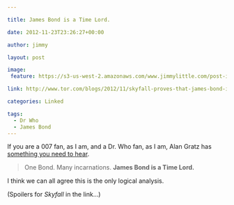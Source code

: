 ```yaml
---

title: James Bond is a Time Lord.

date: 2012-11-23T23:26:27+00:00

author: jimmy

layout: post

image:
 feature: https://s3-us-west-2.amazonaws.com/www.jimmylittle.com/post-images/bond.jpg

link: http://www.tor.com/blogs/2012/11/skyfall-proves-that-james-bond-is-a-time-lord

categories: Linked

tags:
  - Dr Who
  - James Bond
---
```


If you are a 007 fan, as I am, and a Dr. Who fan, as I am, Alan Gratz has [something you need to hear](http://www.tor.com/blogs/2012/11/skyfall-proves-that-james-bond-is-a-time-lord).
  
  
>One Bond. Many incarnations. **James Bond is a Time Lord.**
    

I think we can all agree this is the only logical analysis.
    
(Spoilers for *Skyfall* in the link&#8230;)
  
  
  
     
  
  
  
     
  
